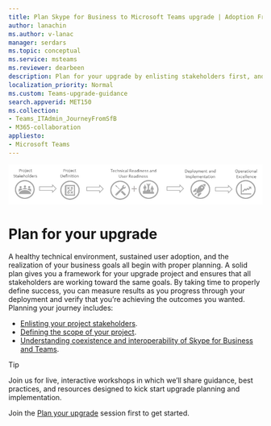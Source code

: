 ```yaml
---
title: Plan Skype for Business to Microsoft Teams upgrade | Adoption Framework
author: lanachin
ms.author: v-lanac
manager: serdars
ms.topic: conceptual
ms.service: msteams
ms.reviewer: dearbeen
description: Plan for your upgrade by enlisting stakeholders first, and then scoping the project. 
localization_priority: Normal
ms.custom: Teams-upgrade-guidance
search.appverid: MET150
ms.collection: 
- Teams_ITAdmin_JourneyFromSfB
- M365-collaboration
appliesto:
- Microsoft Teams
---
```


![Diagram of the Teams upgrade journey](media/upgrade-banner-main.png "Ensure your project is set up for success with the right project team. Define your project scope, goals, and timeline. Confirm both technical and user readiness. Execute your rollout plan. Maintain momentum to maximize results.")

# Plan for your upgrade

A healthy technical environment, sustained user adoption, and the realization of your business goals all begin with proper planning. A solid plan gives you a framework for your upgrade project and ensures that all stakeholders are working toward the same goals. By taking time to properly define success, you can measure results as you progress through your deployment and verify that you’re achieving the outcomes you wanted. Planning your journey includes:

- [Enlisting your project stakeholders](upgrade-enlist-stakeholders.md).
- [Defining the scope of your project](https://aka.ms/SkypetoTeams-Scope).
- [Understanding coexistence and interoperability of Skype for Business and Teams](https://aka.ms/SkypeToTeams-Coexist).

> [!TIP]
> Join us for live, interactive workshops in which we’ll share guidance, best practices, and resources designed to kick start upgrade planning and implementation.
>
> Join the [Plan your upgrade](https://aka.ms/SkypeToTeamsPlanning) session first to get started.
